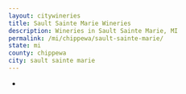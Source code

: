 ```yaml
---
layout: citywineries
title: Sault Sainte Marie Wineries
description: Wineries in Sault Sainte Marie, MI
permalink: /mi/chippewa/sault-sainte-marie/
state: mi
county: chippewa
city: sault sainte marie
---
```

-
